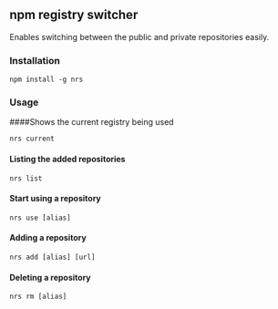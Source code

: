 ## npm registry switcher

Enables switching between the public and private repositories easily.

### Installation

```
npm install -g nrs
```

### Usage

####Shows the current registry being used

```
nrs current
```

#### Listing the added repositories

```
nrs list
```

#### Start using a repository

```
nrs use [alias]
```

#### Adding a repository

```
nrs add [alias] [url]
```

#### Deleting a repository

```
nrs rm [alias]
```
